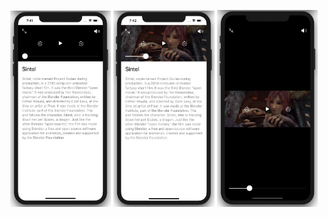 <p align="middle">
  <img src="./Resources/README/Screenshot1.png" width="32%" />
  <img src="./Resources/README/Screenshot2.png" width="32%" /> 
  <img src="./Resources/README/Screenshot3.png" width="32%" />
</p>
